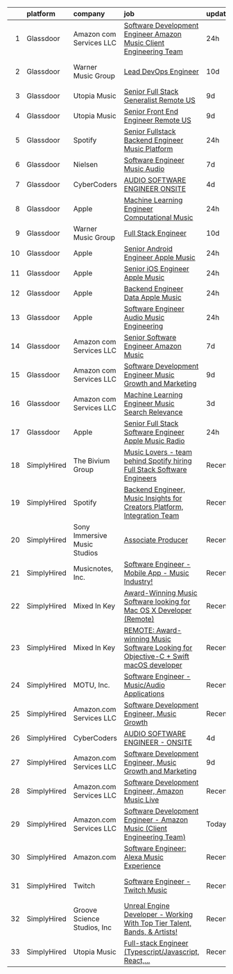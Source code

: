 

|    | platform    | company                      | job                                                                                                                                                                                                                                                                                                                                                                                                                                                                                                                                                                                                                                                                                                                                                                                                                                                                                                                                                                                                                                                                                                                                                                                                                                                                                                                                                                                         | update_time   | location                  |
|---:|:------------|:-----------------------------|:--------------------------------------------------------------------------------------------------------------------------------------------------------------------------------------------------------------------------------------------------------------------------------------------------------------------------------------------------------------------------------------------------------------------------------------------------------------------------------------------------------------------------------------------------------------------------------------------------------------------------------------------------------------------------------------------------------------------------------------------------------------------------------------------------------------------------------------------------------------------------------------------------------------------------------------------------------------------------------------------------------------------------------------------------------------------------------------------------------------------------------------------------------------------------------------------------------------------------------------------------------------------------------------------------------------------------------------------------------------------------------------------|:--------------|:--------------------------|
|  1 | Glassdoor   | Amazon com Services LLC      | [Software Development Engineer   Amazon Music  Client Engineering Team ](https://www.glassdoor.com/partner/jobListing.htm?pos=107&ao=1136043&s=58&guid=000001812d7c898c9af78272f8937e70&src=GD_JOB_AD&t=SR&vt=w&cs=1_b511ce22&cb=1654325545807&jobListingId=1007916733774&jrtk=3-0-1g4mnp2jcpvus801-1g4mnp2k0kuja800-ac06643cc69e24f4-)                                                                                                                                                                                                                                                                                                                                                                                                                                                                                                                                                                                                                                                                                                                                                                                                                                                                                                                                                                                                                                                     | 24h           | Culver City, CA           |
|  2 | Glassdoor   | Warner Music Group           | [Lead DevOps Engineer](https://www.glassdoor.com/partner/jobListing.htm?pos=116&ao=1136043&s=58&guid=000001812d7c898c9af78272f8937e70&src=GD_JOB_AD&t=SR&vt=w&cs=1_b24017c7&cb=1654325545808&jobListingId=1007889905968&jrtk=3-0-1g4mnp2jcpvus801-1g4mnp2k0kuja800-0eb6bc0044ac636c-)                                                                                                                                                                                                                                                                                                                                                                                                                                                                                                                                                                                                                                                                                                                                                                                                                                                                                                                                                                                                                                                                                                       | 10d           | Los Angeles, CA           |
|  3 | Glassdoor   | Utopia Music                 | [Senior Full Stack Generalist  Remote   US ](https://www.glassdoor.com/partner/jobListing.htm?pos=115&ao=1136043&s=58&guid=000001812d7c898c9af78272f8937e70&src=GD_JOB_AD&t=SR&vt=w&ea=1&cs=1_d1694d57&cb=1654325545808&jobListingId=1007892060584&jrtk=3-0-1g4mnp2jcpvus801-1g4mnp2k0kuja800-5c5575ece265b1ab-)                                                                                                                                                                                                                                                                                                                                                                                                                                                                                                                                                                                                                                                                                                                                                                                                                                                                                                                                                                                                                                                                            | 9d            | Nashville, TN             |
|  4 | Glassdoor   | Utopia Music                 | [Senior Front End Engineer  Remote   US ](https://www.glassdoor.com/partner/jobListing.htm?pos=114&ao=1136043&s=58&guid=000001812d7c898c9af78272f8937e70&src=GD_JOB_AD&t=SR&vt=w&ea=1&cs=1_07873de2&cb=1654325545808&jobListingId=1007892060564&jrtk=3-0-1g4mnp2jcpvus801-1g4mnp2k0kuja800-8315e5d72443db53-)                                                                                                                                                                                                                                                                                                                                                                                                                                                                                                                                                                                                                                                                                                                                                                                                                                                                                                                                                                                                                                                                               | 9d            | Nashville, TN             |
|  5 | Glassdoor   | Spotify                      | [Senior Fullstack Backend Engineer  Music Platform](https://www.glassdoor.com/partner/jobListing.htm?pos=111&ao=1136043&s=58&guid=000001812d7c898c9af78272f8937e70&src=GD_JOB_AD&t=SR&vt=w&cs=1_1fad8d87&cb=1654325545808&jobListingId=1007916395987&jrtk=3-0-1g4mnp2jcpvus801-1g4mnp2k0kuja800-d77ebc1dba628ae7-)                                                                                                                                                                                                                                                                                                                                                                                                                                                                                                                                                                                                                                                                                                                                                                                                                                                                                                                                                                                                                                                                          | 24h           | New York, NY              |
|  6 | Glassdoor   | Nielsen                      | [Software Engineer  Music   Audio](https://www.glassdoor.com/partner/jobListing.htm?pos=109&ao=1136043&s=58&guid=000001812d7c898c9af78272f8937e70&src=GD_JOB_AD&t=SR&vt=w&cs=1_a64f1048&cb=1654325545807&jobListingId=1007899383240&jrtk=3-0-1g4mnp2jcpvus801-1g4mnp2k0kuja800-732aeccaf8fcf408-)                                                                                                                                                                                                                                                                                                                                                                                                                                                                                                                                                                                                                                                                                                                                                                                                                                                                                                                                                                                                                                                                                           | 7d            | Emeryville, CA            |
|  7 | Glassdoor   | CyberCoders                  | [AUDIO SOFTWARE ENGINEER   ONSITE](https://www.glassdoor.com/partner/jobListing.htm?pos=106&ao=1110586&s=58&guid=000001812d7c898c9af78272f8937e70&src=GD_JOB_AD&t=SR&vt=w&ea=1&cs=1_d4e8a3fa&cb=1654325545807&jobListingId=1007903544339&cpc=8795CF9063CD573D&jrtk=3-0-1g4mnp2jcpvus801-1g4mnp2k0kuja800-bce01d42777480b8--6NYlbfkN0CpFJQzrgRR8WqXWK1qKKEqALWJw739KlKqr2H-MSI4eoBlI4EFrmor2FYZMP3muM3zZ2ygH9Lidxv_TN8eksFojPJOXi6PGFbqUcAjTT5af8p2K7_M4inBbTAZf_1msTK0SzIAwECTKo657y9yZPzCjz2VKahclbiGerR_SEkC6qIuMiVAtjJcCUg7wNDYQMmgOKr--ABdseQw1lX18K2SfuV7cnzpYNWLK2yIfNj8onS-2Ony4RTIfGcy68sDgJe188TYjDgZSOVmKKCyhqDniEfmSsuvybKJcOIqxPRpzvzmSbG2QrikeR-h2_pGeNbmw_wAK5Jw-dxMrpndqNuVmAq-DrOllyQVS_1DYsMt1khSHqOeDR2cThqB_qYd51wouwe_obWk5tnXlUEgfiLs4oDcwYAHfaGoUxMzkr8Hq45GnNnVwaQC9renmFUfetNWWRbA7r5n8UMW5LH8B16tmIpnfdXLybRZbolpOABqhB9V3gupx3Yt5_oMMQiOVFiw8FZIcK4CYj-Pm60dgKYIQvbG9GNtKJAajJsb5a_7mvLfmu7DnJSKaIjQu1oNRJXlQu3MlzofogrJVHUcxYfnq9elaypnWMuhuWBZ92P6aAH7-u_rWrdGmxvnXS8vAfTAHDeEXfXNLe2Tgyim-0XJ8HYYwHRP5b6dOpeomULI8CEPFhsw8AWIO4GsKZ3a9f-Cx4E6xDC5JxnzhttrFdk2nrdc5GCW4WeC7TCyqnD7mDFlcizxBaVvPXICO8Jn8AhUNQzJeMELd5AQt3PRbmhuImaP1IX_43KKsjTzlCApdIpkrLvFf2vSuAIgqQ57BwrLuMWsiEQn2Zbgmtx7b0ATEM3GtJYHkJhItJBLHZA5WDhJeP9VHqKnCl-zc_w02weYcm44WI4f8DZkZOlGp8tRU3Z81O45k6w2p_lKAugJnBzecVButYGKhxVJHR0QsBI_NZYntmIP1ilnU8lIk75aeLcE6IwW3j4%3D)                   | 4d            | San Jose, CA              |
|  8 | Glassdoor   | Apple                        | [Machine Learning Engineer  Computational Music](https://www.glassdoor.com/partner/jobListing.htm?pos=108&ao=1136043&s=58&guid=000001812d7c898c9af78272f8937e70&src=GD_JOB_AD&t=SR&vt=w&cs=1_898e576d&cb=1654325545807&jobListingId=1007917362539&jrtk=3-0-1g4mnp2jcpvus801-1g4mnp2k0kuja800-bf9ffda96514d847-)                                                                                                                                                                                                                                                                                                                                                                                                                                                                                                                                                                                                                                                                                                                                                                                                                                                                                                                                                                                                                                                                             | 24h           | Portland, OR              |
|  9 | Glassdoor   | Warner Music Group           | [Full Stack Engineer](https://www.glassdoor.com/partner/jobListing.htm?pos=117&ao=1136043&s=58&guid=000001812d7c898c9af78272f8937e70&src=GD_JOB_AD&t=SR&vt=w&cs=1_bb71825c&cb=1654325545808&jobListingId=1007889906128&jrtk=3-0-1g4mnp2jcpvus801-1g4mnp2k0kuja800-18ea54c86e332d68-)                                                                                                                                                                                                                                                                                                                                                                                                                                                                                                                                                                                                                                                                                                                                                                                                                                                                                                                                                                                                                                                                                                        | 10d           | New York, NY              |
| 10 | Glassdoor   | Apple                        | [Senior Android Engineer   Apple Music](https://www.glassdoor.com/partner/jobListing.htm?pos=104&ao=1110586&s=58&guid=000001812d7c898c9af78272f8937e70&src=GD_JOB_AD&t=SR&vt=w&cs=1_40393f6e&cb=1654325545807&jobListingId=1007917016078&cpc=A65DF3A704A48F9B&jrtk=3-0-1g4mnp2jcpvus801-1g4mnp2k0kuja800-0b24f5348c15707b--6NYlbfkN0BvKrLyj5gPmtZO9T8euul8TCxuuKNOtzRJOomxnwSEodTz2Bc-sPZlC5mDe-NOaJjo2lqg1vkfF9HCChnkmwW2qbnglxkQ_dzjglTeBwYZpL4zQzG7GLJRmqU5hFOx8CSEaIx7Ysv_eeb55Jt-7abV3lu_g48rYCMkem5DwdMX17JCBnG6q2ZGGX9Tw60fHvYSZQ0jmiVsnvK5Yxy2oHDPlDaXe4n6rRso8vCALUTH2rM-flOBryxypepWDiW4ZWaOkCkNGLvJtQ0z1TCRMCZ1cA5lO2xTElr3zlzN70EYjGH97IleBvjesZp1rpxryA_3vuWf0mnLkAzn3JskrYlIZXhzceWsjju68AfDi9I4dsE3jOafNr7Z1vfVkELlHQRe3fYAlpnxufV4d9srDQwYLuSUfrhwoHjXHGpE4ypHBFYLNsaQb84IVtloHqpHdYHiodC_WubYq5wxm9OxjbN7YDyp3J0rnep8O7BZJMo0jAJ2dURdxL0LjffcQEQglXwuvoF06LtPxwGcbEaomfO_PWwbe_isy16csY9tSI2n5dMTB554nICR_S5YLVx0WGq_9tGdn3YiPv8fpvdqvafrn1YN7dYEcRoy1Rv6qTYkiOIUPG-5zc3y7tSuXgrTAQjNZuGxQzK9WyLN8_eoXw-Ckv_c-NNS3q_jxFrDNEQfm5HoYYdENE5Vz0bwXa6cEonGG8yUPecZE8tc5hEIcRoHXGeoiVcEVjqLEX5xdTC7AIGPxXc95gZTSy6eTyi_pZSaAk9OCTagej6xCV3AiVjCG2rvmnF-MCQHG3e2fzE-rFEB1T_-dYSvwSXPeKsL6dccHcOBK4njljhzqlTeO1aYM2Q9p8t8mGC6_JtWScb4ziiz29AdnBhfSwt4L85WLmCNipdx5L-yWxy6lJnjp3uAKFAi5nlioElqtHAUxpwHQw1iu81cn4m6hGsR8DKtTe4OAdWrpxJXFg%3D%3D)                                     | 24h           | San Diego, CA             |
| 11 | Glassdoor   | Apple                        | [Senior iOS Engineer   Apple Music](https://www.glassdoor.com/partner/jobListing.htm?pos=103&ao=1110586&s=58&guid=000001812d7c898c9af78272f8937e70&src=GD_JOB_AD&t=SR&vt=w&cs=1_f529fde6&cb=1654325545806&jobListingId=1007917018979&cpc=654405A9B1E0A9F5&jrtk=3-0-1g4mnp2jcpvus801-1g4mnp2k0kuja800-82549265e3628e8d--6NYlbfkN0BvKrLyj5gPmtZO9T8euul8TCxuuKNOtzRJOomxnwSEodTz2Bc-sPZlFpP0h5lDivpyqv1_1q5yi1v4H4NlNO4C0MzkIKW1HhZRlPKQhiaGKvkJyVKN7NexAZ73JfTFjSs5m8U-XuWM0F13kcCDPscCGFJ-T5NfDxgbmQqgYxTiptTE3bsR44qqPXGdjNhXzEhNs5tOYjcd7tamHMSTBIjGeo79V6uNncaM0V0qP2kM5JXaVK8qCJjRZ0cCG5Ngp4ZYW50S3mWHXmT7ydU5v4Lrx5ElcAkt3TT90iM3YBoTSkyrcfz82ykpcTNLEP0QKGsaXOVJMyGmLb3ub7Kij-ZgpTXzonZKj8Q9XZmBIxZiySCHpRia49aMoJeemEJ-ymUIJAmnUpyqgXAkBlD2WRGKcfpPKiPn-U7ufRBkg3Vc-cTPYPw2iwVRBtJ7I6WHMazZaNu_vAOIoMXNDrBhgvu5W5nTYtUqK3tY0PZTN95WBqesAl0l45lAtG4-Xb2TC1tQbeCKzO4R0KPbNp1xBQTawlBQU_74uGgfJBoSc4119cQLtS8OvJTrK_4iifMMCoPzepyLoZvrxDx-fhJrsQpxrtRh3r6D2vSoqlmS9X4k0lNGhEP8MS-mQKaEYTCxlYDv6o1d8QaP5kHx4Ib4CbRNNB1556Srbul-2oL6apWCLyZzywt8gwWB0mIZIUvb3NwMRdcIibAmHj07NRNat1jAd27XpKDd96Tm4ocNDQxZlDVMb-VbrgEZ-DrZTssor5nsCsGb2LqAwWRcb8irZEV5_T0S7-TuNp3Jo5Db5ykOFG6jyBu-Jxbl4OdhC-QxrUaDRBoLl5z_DKstJufjAZyi0sSrXtdZlfwsKyJwWVTJKkXvVdF2bgfNDEeJAB6_1wBPHqYBHr7CLAHPfS21XwhJEVjwqs_R6ODah9QSYuJALGX3ejGIt_OWic1rH-8CdsM%3D)                                                       | 24h           | New York, NY              |
| 12 | Glassdoor   | Apple                        | [Backend Engineer Data   Apple Music](https://www.glassdoor.com/partner/jobListing.htm?pos=102&ao=1110586&s=58&guid=000001812d7c898c9af78272f8937e70&src=GD_JOB_AD&t=SR&vt=w&cs=1_4a0b08ec&cb=1654325545806&jobListingId=1007917012099&cpc=2CAED5C921A5F994&jrtk=3-0-1g4mnp2jcpvus801-1g4mnp2k0kuja800-3e0a4e107b841912--6NYlbfkN0BvKrLyj5gPmtZO9T8euul8TCxuuKNOtzRJOomxnwSEodTz2Bc-sPZlFpP0h5lDivpyqv1_1q5yi7sfbLn7AXwlCfXnikP7O9OndK5VBx-j_YqikbhqFF_zwTphQo6SqvzynzK_3T0_qKmj2h-_R0TJJNcbSV_xSAf_KaI121wpcOMEXNN4peH8QI-fAb7bz7ax4E9ccl7zZKg2Wh2U-hNEIdqGXAJsiVCiULYgyjtu5eOaixkDqbIFalfhHnxK-0M53ZpVB1h6eJEJGAKL9ReUdFB2bxwK1IGfst_QxwMj-av7_h3LoL9TvTBL9f-Cy-O3hxvepkf_iLmE13ukjFQe3giowGWlfil9FTNzvaGfoS7E70cFulpyVmKeBi2UWFLRQOYp2tYQ3vrIFZhpks7fZ_P61qTN8cJsaTFUlCa9PlxCEi4XkxmL6JXULPryRhjl8LjkUo4Iaxji_cm66SG0hL6VH-1hPXwqdwHZdvq9vap3Y1O_SHue5swiL4P5mz7FBIoT2WwN9St6bNuN7YtG8p2gWa11XYKcUyO98NgG4N4C1gWYdjXySb740_XCVAsZ5dTIl1rudEmfp_P1B72aZWWBsUm-JHgKNSju9gqrsBQNYaIohLkPXfafA_oBI_oUs_e9ny4vs1_fLOAuzNXGtGaYTUyobDgVc2wl-vjPG7EUKgoRplgf0N1OAyoCOoCO3quvdzUDAKdq5mZm2WqYnzDi5mnTIHepKaT-ascnAsemTICanYvQ3pYv1RImQjYWQvSI55TH_Osj10H4EpgSVTNCWJky545XzSvtWX4nufuXvJQdx819XAd2q2uQ04Ip9W1x97O6ZfX_Mjrv3RdX9C9Xo91C9F50jUwhRWo9ORin7CuwgnPPwFpeLORr_aCDb95-GlImiHIaP2gwxs0U1BmZxecfMKvsnwL3qt2y0tI_zNQaDyBJgrahKqZvSXg%3D)                                                     | 24h           | New York, NY              |
| 13 | Glassdoor   | Apple                        | [Software Engineer   Audio Music Engineering](https://www.glassdoor.com/partner/jobListing.htm?pos=101&ao=1110586&s=58&guid=000001812d7c898c9af78272f8937e70&src=GD_JOB_AD&t=SR&vt=w&cs=1_b5c38620&cb=1654325545806&jobListingId=1007917012132&cpc=AC285F3A3ECA6BB0&jrtk=3-0-1g4mnp2jcpvus801-1g4mnp2k0kuja800-66a5959cc2c319e5--6NYlbfkN0BvKrLyj5gPmtZO9T8euul8TCxuuKNOtzRJOomxnwSEodTz2Bc-sPZl29JElYHfcoRu0fPF_ZzN6NyR22neeYnn6ROWfkt7xIv5UOF9Dlx-tNKzyxO7Cfyp1KdRHChC4x2JswU1D4zGptHA691jdfAjLj_aHuFkwGpgCp8PiJ0fgp0resmvArkd3bNIKDKQTRATrK1vklPdnTOdLiudrptffjvVtBj7OrUzn6646dc-ElxfTY0zrPK2UQkBDkbKRkSiMj8b5Y6XmK_XDSOjFe5qm-hMgq5vNclmJE39LZuDHWpbP-ZujTHGgEYgD8PPa7_wiZhRaTu-j-VmTaNnPRc-w6YbQj6K8FsDaIXxhGGXC2BSNmQoScye80BMkBBoNgCYO2mETkDRqUce3S07u2tbXjyYLU9GGpEfX4rUodFefa7f1pElFLZFW8re3TN9ueYdtDQ7lOr7xNa9yrvpbe9yyDrlsosETmmWFIYnC5V8t29VDWdpK8EAIK-8iNZcKu55vKOWOcLIsPfEkzvtafM2FfZ30a9v-OOPEvBhepzkvaGSmminDhcBJvOAm5xMVwmAhGWCBzrc3XWjFinqXUxmSoCUw6mSFFKBsrZd5qG-vUeK7GDtcJN72PqhPcYBUvNrtcOl79yyuNh_X1xKvFdgVfsodQBB3HbVz--X2NQ2D55ElCCbc3yrdEzOjW5eeLHFiUAnyi2aAT3bo8pxCwO5HwCgtly7VMAhnhdmulflrA-FTjWBVsWxiMF9F3qrZKoNRCuOtFUmCIgjRBobYFX7TuKd_6LOR3t16N7mEeavqNNddRjlI_cWlo5OvsBaAfQucnOa5OGkyoPHRW03KZsEavsk3l2lXnxup9du4Z789EwjPbPif70UwEUuqeaOv7pRfzoLVl7CIesF0LsMEpqj_J36_84VjIZLx40JfGdKDcamJym7zM4MQ7KSkvb2VnRgwHRLqwspJA%3D%3D)                               | 24h           | Culver City, CA           |
| 14 | Glassdoor   | Amazon com Services LLC      | [Senior Software Engineer  Amazon Music](https://www.glassdoor.com/partner/jobListing.htm?pos=112&ao=1136043&s=58&guid=000001812d7c898c9af78272f8937e70&src=GD_JOB_AD&t=SR&vt=w&cs=1_50baffac&cb=1654325545808&jobListingId=1007897299405&jrtk=3-0-1g4mnp2jcpvus801-1g4mnp2k0kuja800-26892658428fce76-)                                                                                                                                                                                                                                                                                                                                                                                                                                                                                                                                                                                                                                                                                                                                                                                                                                                                                                                                                                                                                                                                                     | 7d            | San Francisco, CA         |
| 15 | Glassdoor   | Amazon com Services LLC      | [Software Development Engineer  Music Growth and Marketing](https://www.glassdoor.com/partner/jobListing.htm?pos=110&ao=1136043&s=58&guid=000001812d7c898c9af78272f8937e70&src=GD_JOB_AD&t=SR&vt=w&cs=1_0da0c904&cb=1654325545807&jobListingId=1007891573661&jrtk=3-0-1g4mnp2jcpvus801-1g4mnp2k0kuja800-758967b344d94fc1-)                                                                                                                                                                                                                                                                                                                                                                                                                                                                                                                                                                                                                                                                                                                                                                                                                                                                                                                                                                                                                                                                  | 9d            | Seattle, WA               |
| 16 | Glassdoor   | Amazon com Services LLC      | [Machine Learning Engineer  Music Search Relevance](https://www.glassdoor.com/partner/jobListing.htm?pos=113&ao=1136043&s=58&guid=000001812d7c898c9af78272f8937e70&src=GD_JOB_AD&t=SR&vt=w&cs=1_deffe0a6&cb=1654325545808&jobListingId=1007906449100&jrtk=3-0-1g4mnp2jcpvus801-1g4mnp2k0kuja800-26517ffa667d3ebb-)                                                                                                                                                                                                                                                                                                                                                                                                                                                                                                                                                                                                                                                                                                                                                                                                                                                                                                                                                                                                                                                                          | 3d            | San Francisco, CA         |
| 17 | Glassdoor   | Apple                        | [Senior Full Stack Software Engineer  Apple Music  Radio](https://www.glassdoor.com/partner/jobListing.htm?pos=105&ao=1110586&s=58&guid=000001812d7c898c9af78272f8937e70&src=GD_JOB_AD&t=SR&vt=w&cs=1_91d7f83c&cb=1654325545807&jobListingId=1007917014776&cpc=F4EED0218A761C36&jrtk=3-0-1g4mnp2jcpvus801-1g4mnp2k0kuja800-183f49c09ba1df9e--6NYlbfkN0BvKrLyj5gPmtZO9T8euul8TCxuuKNOtzRJOomxnwSEodTz2Bc-sPZl1dBMH13w-jPgyhYajQM8u-gKYg0TET6pVgb7kxL2tbD4VNoxwv8ij1B2iVlsLppOgRIateLAkg6sWhjvQHH3bjxYyAjGOs0POTYEPl0fCPOlgPRCLhJ9Kvhz-h88TPen9w83mj_i7z0Uoot-2sU0R-Ogj17uKRLhlaCQD2YJGjksdHxNWa23L3s_2IljHhgUSp9A4vwSg8UbtRwBV4uAqJ3NUr7yUd8suTH9XrOSUkBQ-51VDbHdzyfzzyVaNwQuEEf1hBlhQc3D_GneGPRYUNW-Bz0B5KVl47_TbDcGzWMk4_E_wfz3gCp-FPLJCtF24jRskxneUC1VvdchgTPXsjaUGDJf4tfPy3FVwOqpXGi0JnKJDhnh8J5Kh-OXult3UDvpPjw2wD7XmahmzyKD84lX_NEuKcSbgC2LGc19I_DmrVacZHoVpdTkzrAzFdyw3QpGOpfqlDJj0hFVkhbGyffAwMs2mfZ6l9X7uKgcHKNvAWKLAP0V73-sOLAr0wMz42eY3QQSPahp02f76CGpuc992duaK9nRcsy1I6J-4RUOwrWW2Ug8h8N-hr7Ynj40haB3PgxXEJM3pT42fPM6LKTcyiamyrCOZLapur9DGXaJUjxXBtG1fYESFZwrVqwcex4aqvq8c7VyRGI1SVldhwKuvBlOmxPiYKcXGi4NaRII--AUH3a1CvbL18Iv6OMRBHdeq-mwcMS-xjFOYDN1yv8RKn91BKfzFcwCeMMnoIMg9_bIU00xgsBg3FrLD6mXBsDTGzHcFXLh_696I6wdloVEe5ucJeBuVOAmAFQb4CbdgN8604Pr6PFt5bMG_sexGEJ-AwfAbZoV9Xmo7Mh-TZLXtsnSTG5cnI58Ev5jfkv4_5DuMh4PntZ-ya9-Ufxzz1-3G0ibvT9mCkVIQTquIDOobZsZ3FAhT1DpNv0UXzI%3D) | 24h           | Seattle, WA               |
| 18 | SimplyHired | The Bivium Group             | [Music Lovers - team behind Spotify hiring Full Stack Software Engineers](https://www.simplyhired.com/job/mG4k8jolCoSrWLgW6eqeXsUGR3pPFXcLyrjxoinfzV2qZko2K-L12A?q=music+developer)                                                                                                                                                                                                                                                                                                                                                                                                                                                                                                                                                                                                                                                                                                                                                                                                                                                                                                                                                                                                                                                                                                                                                                                                         | Recently      | Remote                    |
| 19 | SimplyHired | Spotify                      | [Backend Engineer, Music Insights for Creators Platform, Integration Team](https://www.simplyhired.com/job/0q9nX932HVz5rpC8sf1XEnj2Jlpg4L4cpKVIKoTyWHJrAmD7bdSxGA?q=music+developer)                                                                                                                                                                                                                                                                                                                                                                                                                                                                                                                                                                                                                                                                                                                                                                                                                                                                                                                                                                                                                                                                                                                                                                                                        | Recently      | New York, NY              |
| 20 | SimplyHired | Sony Immersive Music Studios | [Associate Producer](https://www.simplyhired.com/job/tE744V2hW2sIyHq34EE8lfjoBPv2ntYwXJsRjEuTRiM56s2PXPJSPA?q=music+developer)                                                                                                                                                                                                                                                                                                                                                                                                                                                                                                                                                                                                                                                                                                                                                                                                                                                                                                                                                                                                                                                                                                                                                                                                                                                              | Recently      | Culver City, CA           |
| 21 | SimplyHired | Musicnotes, Inc.             | [Software Engineer - Mobile App - Music Industry!](https://www.simplyhired.com/job/znPtqyuOs7-wVaRUojghv2RSA5GqEzrKbutvPlgAZWT6nXoyEGnC5Q?q=music+developer)                                                                                                                                                                                                                                                                                                                                                                                                                                                                                                                                                                                                                                                                                                                                                                                                                                                                                                                                                                                                                                                                                                                                                                                                                                | Recently      | Madison, WI               |
| 22 | SimplyHired | Mixed In Key                 | [Award-Winning Music Software looking for Mac OS X Developer (Remote)](https://www.simplyhired.com/job/L-2EZU2jVtCOIASfQ2mTylRc_wBs8G000Bd98cub72rlOwsLWp3RJA?q=music+developer)                                                                                                                                                                                                                                                                                                                                                                                                                                                                                                                                                                                                                                                                                                                                                                                                                                                                                                                                                                                                                                                                                                                                                                                                            | Recently      | Miami, FL                 |
| 23 | SimplyHired | Mixed In Key                 | [REMOTE: Award-winning Music Software Looking for Objective-C + Swift macOS developer](https://www.simplyhired.com/job/hp01aCVdwM9hovpsfWt-nTSQSiUrrYDI2aQZ3w5x5T-YN0cNGt-cJw?q=music+developer)                                                                                                                                                                                                                                                                                                                                                                                                                                                                                                                                                                                                                                                                                                                                                                                                                                                                                                                                                                                                                                                                                                                                                                                            | Recently      | Miami, FL                 |
| 24 | SimplyHired | MOTU, Inc.                   | [Software Engineer - Music/Audio Applications](https://www.simplyhired.com/job/VuLJ-igMUjfIMfjwleX6wwPZbjhPLCU5FU_neKZXVevucWcq5lQRNg?q=music+developer)                                                                                                                                                                                                                                                                                                                                                                                                                                                                                                                                                                                                                                                                                                                                                                                                                                                                                                                                                                                                                                                                                                                                                                                                                                    | Recently      | Cambridge, MA             |
| 25 | SimplyHired | Amazon.com Services LLC      | [Software Development Engineer, Music Growth](https://www.simplyhired.com/job/-fIKzrMiz647_EPO10X983-9DcW9djizcrV0u9GvFiMeKCTeXOA_BA?q=music+developer)                                                                                                                                                                                                                                                                                                                                                                                                                                                                                                                                                                                                                                                                                                                                                                                                                                                                                                                                                                                                                                                                                                                                                                                                                                     | Recently      | Remote +1 location        |
| 26 | SimplyHired | CyberCoders                  | [AUDIO SOFTWARE ENGINEER - ONSITE](https://www.simplyhired.com/job/X5WAUdfAKlYYivFxF-dvI08KoLnuLsWrhfr1G8Jq2aVEDIuSIauaxg?q=music+developer)                                                                                                                                                                                                                                                                                                                                                                                                                                                                                                                                                                                                                                                                                                                                                                                                                                                                                                                                                                                                                                                                                                                                                                                                                                                | 4d            | San Jose, CA              |
| 27 | SimplyHired | Amazon.com Services LLC      | [Software Development Engineer, Music Growth and Marketing](https://www.simplyhired.com/job/zOHFizpKhLlPHADATDsDHRdj2dmCUDb9sp44l44wJt2bUASjtRxXEQ?q=music+developer)                                                                                                                                                                                                                                                                                                                                                                                                                                                                                                                                                                                                                                                                                                                                                                                                                                                                                                                                                                                                                                                                                                                                                                                                                       | 9d            | Seattle, WA +3 locations  |
| 28 | SimplyHired | Amazon.com Services LLC      | [Software Development Engineer, Amazon Music Live](https://www.simplyhired.com/job/mpgzgT6r885fjDF9t9oYbhMiUPQvAME3CQopjyPobkAI9WLjTXZnMg?q=music+developer)                                                                                                                                                                                                                                                                                                                                                                                                                                                                                                                                                                                                                                                                                                                                                                                                                                                                                                                                                                                                                                                                                                                                                                                                                                | Recently      | Remote +1 location        |
| 29 | SimplyHired | Amazon.com Services LLC      | [Software Development Engineer - Amazon Music (Client Engineering Team)](https://www.simplyhired.com/job/ROB_shy4EEjRRQf99WgFQEsrbDbdVmG3cACbFwKS3ztMBvlWboT41A?q=music+developer)                                                                                                                                                                                                                                                                                                                                                                                                                                                                                                                                                                                                                                                                                                                                                                                                                                                                                                                                                                                                                                                                                                                                                                                                          | Today         | Culver City, CA           |
| 30 | SimplyHired | Amazon.com                   | [Software Engineer: Alexa Music Experience](https://www.simplyhired.com/job/rdXdvhj8_EYhIlg5s_tO6EiJSlXBmgFgE1k-K_y8er6iq4ZkEzAu3Q?q=music+developer)                                                                                                                                                                                                                                                                                                                                                                                                                                                                                                                                                                                                                                                                                                                                                                                                                                                                                                                                                                                                                                                                                                                                                                                                                                       | Recently      | United States             |
| 31 | SimplyHired | Twitch                       | [Software Engineer - Twitch Music](https://www.simplyhired.com/job/33171BEE0MiqhVueYkYJ2cimyCvKGpKOBBtSxA0S27U3v9Nd_pB9uw?q=music+developer)                                                                                                                                                                                                                                                                                                                                                                                                                                                                                                                                                                                                                                                                                                                                                                                                                                                                                                                                                                                                                                                                                                                                                                                                                                                | Recently      | New York, NY +3 locations |
| 32 | SimplyHired | Groove Science Studios, Inc  | [Unreal Engine Developer - Working With Top Tier Talent, Bands, & Artists!](https://www.simplyhired.com/job/tMUv0bhv1WXQseALxCUyt4HnppYbuHAxKhmBeo43qD4xlbIyIH-L1Q?q=music+developer)                                                                                                                                                                                                                                                                                                                                                                                                                                                                                                                                                                                                                                                                                                                                                                                                                                                                                                                                                                                                                                                                                                                                                                                                       | Recently      | Remote                    |
| 33 | SimplyHired | Utopia Music                 | [Full-stack Engineer (Typescript/Javascript, React,...](https://www.simplyhired.com/job/nEbH09HiDHkv3TN4YjtVg871W5p8ADE1L2z3-QEHw-qY5aWZXrQADw?q=music+developer)                                                                                                                                                                                                                                                                                                                                                                                                                                                                                                                                                                                                                                                                                                                                                                                                                                                                                                                                                                                                                                                                                                                                                                                                                           | Recently      | Nashville, TN             |